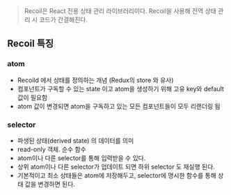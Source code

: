 > Recoil은 React 전용 상태 관리 라이브러리이다. Recoil을 사용해 전역 상태 관리 시 코드가 간결해진다.

## Recoil 특징

### atom

- Recoild 에서 상태를 정의하는 개념 (Redux의 store 와 유사)
- 컴포넌트가 구독할 수 있는 state 이고 atom을 생성하기 위해 고유 key와 default 값이 필요함
- atom 값이 변경되면 atom을 구독하고 있는 모든 컴포넌트들이 모두 리랜더링 됨

### selector

- 파생된 상태(derived state) 의 데이터를 의미
- read-only 객체. 순수 함수
- atom이나 다른 selector를 통해 입력받을 수 있다.
- 상위 atom이나 다른 selector가 업데이트 되면 하위 selector 도 재실행 된다.
- 기본적이고 최소 상태들은 atom에 저장해두고, selector에 명시한 함수를 통해 상태 값을 변경하면 된다.


